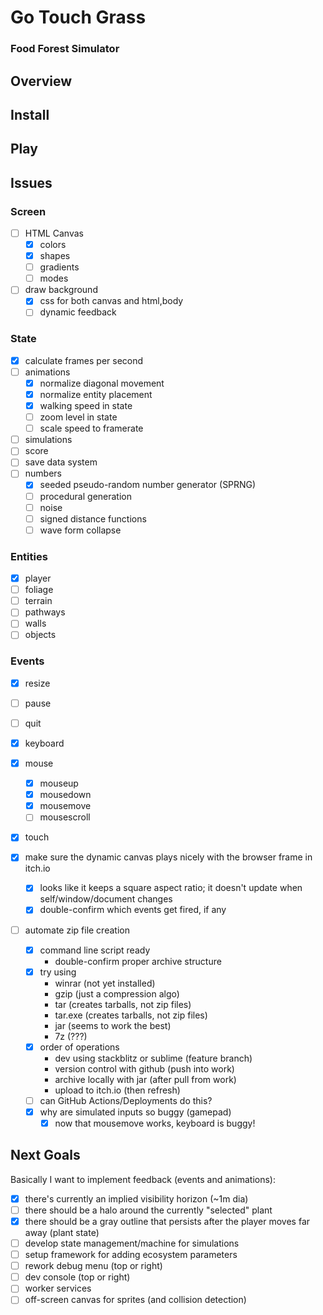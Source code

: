 <!-- Mother's Hip Productions presents -->
<!-- a Griffin Games experience -->
# Go Touch Grass
<!-- 
  keywords: clicker, idle, incremental, nature, eco, 
    solarpunk, permaculture, crafting, educational, 

-->
### Food Forest Simulator

## Overview

## Install

## Play

## Issues

### Screen <!-- Air/Space -->
- [ ] HTML Canvas
  - [x] colors
  - [x] shapes
  - [ ] gradients
  - [ ] modes
- [ ] draw background
  - [X] css for both canvas and html,body
  - [ ] dynamic feedback
<!-- - [ ] 3d??? -->

### State <!-- Water/Time -->
- [x] calculate frames per second
- [ ] animations
  - [x] normalize diagonal movement
  - [x] normalize entity placement
  - [x] walking speed in state
  - [ ] zoom level in state
  - [ ] scale speed to framerate
- [ ] simulations
- [ ] score
- [ ] save data system
- [ ] numbers
  - [x] seeded pseudo-random number generator (SPRNG)
  - [ ] procedural generation
  - [ ] noise
  - [ ] signed distance functions
  - [ ] wave form collapse

### Entities <!-- Earth/Matter -->
- [x] player
- [ ] foliage
- [ ] terrain
- [ ] pathways
- [ ] walls
- [ ] objects

### Events <!-- Fire/Energy -->
- [x] resize
- [ ] pause
- [ ] quit
- [x] keyboard
- [x] mouse
  - [x] mouseup
  - [x] mousedown
  - [x] mousemove
  - [ ] mousescroll
- [x] touch

- [x] make sure the dynamic canvas plays nicely with the browser frame in itch.io
  - [x] looks like it keeps a square aspect ratio; it doesn't update when self/window/document changes
  - [x] double-confirm which events get fired, if any
- [ ] automate zip file creation
  - [x] command line script ready
    - double-confirm proper archive structure
  - [x] try using
    - winrar (not yet installed)
    - gzip (just a compression algo)
    - tar (creates tarballs, not zip files)
    - tar.exe (creates tarballs, not zip files)
    - jar (seems to work the best)
    - 7z (???)
  - [x] order of operations
    - dev using stackblitz or sublime (feature branch)
    - version control with github (push into work)
    - archive locally with jar (after pull from work)
    - upload to itch.io (then refresh)
  - [ ] can GitHub Actions/Deployments do this?
  - [x] why are simulated inputs so buggy (gamepad)
    - [x] now that mousemove works, keyboard is buggy!

## Next Goals
Basically I want to implement feedback (events and animations):
- [x] there's currently an implied visibility horizon (~1m dia)
- [ ] there should be a halo around the currently "selected" plant
- [x] there should be a gray outline that persists after the player moves far away (plant state)
- [ ] develop state management/machine for simulations
- [ ] setup framework for adding ecosystem parameters
- [ ] rework debug menu (top or right)
- [ ] dev console (top or right)
- [ ] worker services
- [ ] off-screen canvas for sprites (and collision detection)